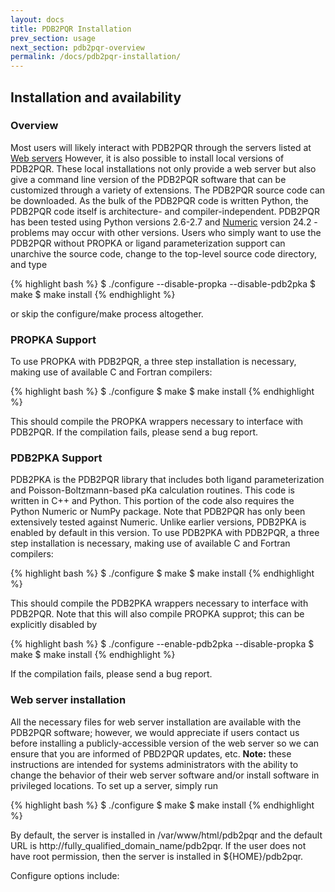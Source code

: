 ```yaml
---
layout: docs
title: PDB2PQR Installation
prev_section: usage
next_section: pdb2pqr-overview
permalink: /docs/pdb2pqr-installation/
---
```


<h2>Installation and availability</h2>

<h3>Overview</h3>

<p>Most users will likely interact with PDB2PQR through the servers listed at <a href="http://sobolevnrm.github.io/apbs-pdb2pqr/docs/downloads/">Web servers</a>  However, it is also possible to install local versions of PDB2PQR. These local installations not only provide a web server but also give a command line version of the PDB2PQR software that can be customized through a variety of extensions.
The PDB2PQR source code can be downloaded. As the bulk of the PDB2PQR code is written Python, the PDB2PQR code itself is architecture- and compiler-independent. PDB2PQR has been tested using Python versions 2.6-2.7 and <a href="http://www.numpy.org/#older_array" target="_blank">Numeric</a> version 24.2 - problems may occur with other versions. Users who simply want to use the PDB2PQR without PROPKA or ligand parameterization support can unarchive the source code, change to the top-level source code directory, and type</p>

{% highlight bash %}
$ ./configure --disable-propka --disable-pdb2pka
$ make 
$ make install 
{% endhighlight %}

<p>or skip the configure/make process altogether.</p>

<h3>PROPKA Support</h3>

<p>To use PROPKA with PDB2PQR, a three step installation is necessary, making use of available C and Fortran compilers:</p>

{% highlight bash %}
$ ./configure
$ make 
$ make install
{% endhighlight %}

<p>This should compile the PROPKA wrappers necessary to interface with PDB2PQR. If the compilation fails, please send a bug report.</p>

<h3>PDB2PKA Support</h3>

<p>PDB2PKA is the PDB2PQR library that includes both ligand parameterization and Poisson-Boltzmann-based pKa calculation routines. This code is written in C++ and Python. This portion of the code also requires the Python Numeric or NumPy package. Note that PDB2PQR has only been extensively tested against Numeric. Unlike earlier versions, PDB2PKA is enabled by default in this version. To use PDB2PKA with PDB2PQR, a three step installation is necessary, making use of available C and Fortran compilers:</p>

{% highlight bash %}
$ ./configure
$ make 
$ make install
{% endhighlight %}

<p>This should compile the PDB2PKA wrappers necessary to interface with PDB2PQR. Note that this will also compile PROPKA supprot; this can be explicitly disabled by</p>

{% highlight bash %}
$ ./configure --enable-pdb2pka --disable-propka
$ make 
$ make install
{% endhighlight %}

<p>If the compilation fails, please send a bug report.</p>

<h3>Web server installation</h3>

<p>All the necessary files for web server installation are available with the PDB2PQR software; however, we would appreciate if users contact us before installing a publicly-accessible version of the web server so we can ensure that you are informed of PBD2PQR updates, etc.
<b>Note:</b> these instructions are intended for systems administrators with the ability to change the behavior of their web server software and/or install software in privileged locations. To set up a server, simply run</p>

{% highlight bash %}
$ ./configure 
$ make 
$ make install 
{% endhighlight %}

<p>By default, the server is installed in /var/www/html/pdb2pqr and the default URL is http://fully_qualified_domain_name/pdb2pqr. If the user does not have root permission, then the server is installed in ${HOME}/pdb2pqr.</p>

<p>Configure options include:</p>